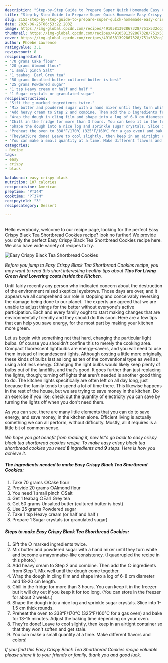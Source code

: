 ```yaml
---
description: "Step-by-Step Guide to Prepare Super Quick Homemade Easy Crispy Black Tea Shortbread Cookies"
title: "Step-by-Step Guide to Prepare Super Quick Homemade Easy Crispy Black Tea Shortbread Cookies"
slug: 2153-step-by-step-guide-to-prepare-super-quick-homemade-easy-crispy-black-tea-shortbread-cookies
date: 2020-06-25T06:53:22.203Z
image: https://img-global.cpcdn.com/recipes/4910581392867328/751x532cq70/easy-crispy-black-tea-shortbread-cookies-recipe-main-photo.jpg
thumbnail: https://img-global.cpcdn.com/recipes/4910581392867328/751x532cq70/easy-crispy-black-tea-shortbread-cookies-recipe-main-photo.jpg
cover: https://img-global.cpcdn.com/recipes/4910581392867328/751x532cq70/easy-crispy-black-tea-shortbread-cookies-recipe-main-photo.jpg
author: Phoebe Lawrence
ratingvalue: 3.1
reviewcount: 8
recipeingredient:
- "70 grams Cake flour"
- "20 grams Almond flour"
- "1 small pinch Salt"
- "1 teabag  Earl Grey tea"
- "50 grams Unsalted butter cultured butter is best"
- "25 grams Powdered sugar"
- "1 tsp Heavy cream or half and half "
- "1 Sugar crystals or granulated sugar"
recipeinstructions:
- "Sift the ○ marked ingredients twice."
- "Mix butter and powdered sugar with a hand mixer until they turn white and become a mayonnaise-like consistency. (I quadrupled the recipe in this photo.)"
- "Add heavy cream to Step 2 and combine. Then add the ○ ingredients from Step 1. Mix well until the dough come together."
- "Wrap the dough in cling film and shape into a log of 6-8 cm diameter and 18-20 cm length."
- "Chill in the fridge for more than 3 hours. You can keep it in the freezer but it will dry out if you keep it for too long. (You can store in the freezer for about 2 weeks.)"
- "Shape the dough into a nice log and sprinkle sugar crystals. Slice into 1-1.5 cm thick rounds."
- "Preheat the oven to 338°F/170℃ (325°F/160℃ for a gas oven) and bake for 13-15 minutes. Adjust the baking time depending on your oven."
- "They&#39;re done! Leave to cool slightly, then keep in an airtight container so that they won&#39;t soften and get stale."
- "You can make a small quantity at a time. Make different flavors and colors!"
categories:
- Recipe
tags:
- easy
- crispy
- black

katakunci: easy crispy black 
nutrition: 107 calories
recipecuisine: American
preptime: "PT34M"
cooktime: "PT37M"
recipeyield: "3"
recipecategory: Dessert

---
```

<br>
Hello everybody, welcome to our recipe page, looking for the perfect Easy Crispy Black Tea Shortbread Cookies recipe? look no further! We provide you only the perfect Easy Crispy Black Tea Shortbread Cookies recipe here. We also have wide variety of recipes to try.
<br>


![Easy Crispy Black Tea Shortbread Cookies](https://img-global.cpcdn.com/recipes/4910581392867328/751x532cq70/easy-crispy-black-tea-shortbread-cookies-recipe-main-photo.jpg)

<i>Before you jump to Easy Crispy Black Tea Shortbread Cookies recipe, you may want to read this short interesting healthy tips about 
<strong>Tips For Living Green And Lowering costs Inside the Kitchen</strong>.</i>
</br>

Until fairly recently any person who indicated concern about the destruction of the environment raised skeptical eyebrows. Those days are over, and it appears we all comprehend our role in stopping and conceivably reversing the damage being done to our planet. The experts are agreed that we are unable to adjust things for the better without everyone's active participation. Each and every family ought to start making changes that are environmentally friendly and they should do this soon. Here are a few tips that can help you save energy, for the most part by making your kitchen more green.

Let us begin with something not that hard, changing the particular light bulbs. Of course you shouldn't confine this to merely the cooking area. Compact fluorescent lightbulbs are energy-savers, and you will need to use them instead of incandescent lights. Although costing a little more originally, these kinds of bulbs last as long as ten of the conventional type as well as using a lot less energy. Changing the light bulbs would likely keep plenty of bulbs out of the landfills, and that's good. It goes further than just replacing the lights, though; turning off lights that aren't needed is another good thing to do. The kitchen lights specifically are often left on all day long, just because the family tends to spend a lot of time there. This likewise happens in the rest of the house, but we are trying to save money in the kitchen. Do an exercise if you like; check out the quantity of electricity you can save by turning the lights off when you don't need them.

As you can see, there are many little elements that you can do to save energy, and save money, in the kitchen alone. Efficient living is actually something we can all perform, without difficulty. Mostly, all it requires is a little bit of common sense.


<i>We hope you got benefit from reading it, now let's go back to easy crispy black tea shortbread cookies recipe. To make easy crispy black tea shortbread cookies you need <strong>8</strong> ingredients and <strong>9</strong> steps. Here is how you achieve it.
</i>

##### The ingredients needed to make Easy Crispy Black Tea Shortbread Cookies:

1. Take 70 grams ○Cake flour
1. Provide 20 grams ○Almond flour
1. You need 1 small pinch ○Salt
1. Get 1 teabag  ○Earl Grey tea
1. Get 50 grams Unsalted butter (cultured butter is best)
1. Use 25 grams Powdered sugar
1. Take 1 tsp Heavy cream (or half and half )
1. Prepare 1 Sugar crystals (or granulated sugar)


##### Steps to make Easy Crispy Black Tea Shortbread Cookies:

1. Sift the ○ marked ingredients twice.
1. Mix butter and powdered sugar with a hand mixer until they turn white and become a mayonnaise-like consistency. (I quadrupled the recipe in this photo.)
1. Add heavy cream to Step 2 and combine. Then add the ○ ingredients from Step 1. Mix well until the dough come together.
1. Wrap the dough in cling film and shape into a log of 6-8 cm diameter and 18-20 cm length.
1. Chill in the fridge for more than 3 hours. You can keep it in the freezer but it will dry out if you keep it for too long. (You can store in the freezer for about 2 weeks.)
1. Shape the dough into a nice log and sprinkle sugar crystals. Slice into 1-1.5 cm thick rounds.
1. Preheat the oven to 338°F/170℃ (325°F/160℃ for a gas oven) and bake for 13-15 minutes. Adjust the baking time depending on your oven.
1. They&#39;re done! Leave to cool slightly, then keep in an airtight container so that they won&#39;t soften and get stale.
1. You can make a small quantity at a time. Make different flavors and colors!


<i>If you find this Easy Crispy Black Tea Shortbread Cookies recipe valuable please share it to your friends or family, thank you and good luck.</i>
